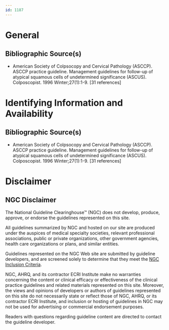 ```yaml
---
id: 1187
---
```


# General

## Bibliographic Source(s)

- American Society of Colpsocopy and Cervical Pathology (ASCCP). ASCCP practice guideline. Management guidelines for follow-up of atypical squamous cells of undetermined significance (ASCUS). Colposcopist. 1996 Winter;27(1):1-9. [31 references]

# Identifying Information and Availability

## Bibliographic Source(s)

- American Society of Colpsocopy and Cervical Pathology (ASCCP). ASCCP practice guideline. Management guidelines for follow-up of atypical squamous cells of undetermined significance (ASCUS). Colposcopist. 1996 Winter;27(1):1-9. [31 references]

# Disclaimer

## NGC Disclaimer

The National Guideline Clearinghouse™ (NGC) does not develop, produce, approve, or endorse the guidelines represented on this site.

All guidelines summarized by NGC and hosted on our site are produced under the auspices of medical specialty societies, relevant professional associations, public or private organizations, other government agencies, health care organizations or plans, and similar entities.

Guidelines represented on the NGC Web site are submitted by guideline developers, and are screened solely to determine that they meet the [NGC Inclusion Criteria](/help-and-about/summaries/inclusion-criteria).

NGC, AHRQ, and its contractor ECRI Institute make no warranties concerning the content or clinical efficacy or effectiveness of the clinical practice guidelines and related materials represented on this site. Moreover, the views and opinions of developers or authors of guidelines represented on this site do not necessarily state or reflect those of NGC, AHRQ, or its contractor ECRI Institute, and inclusion or hosting of guidelines in NGC may not be used for advertising or commercial endorsement purposes.

Readers with questions regarding guideline content are directed to contact the guideline developer.

